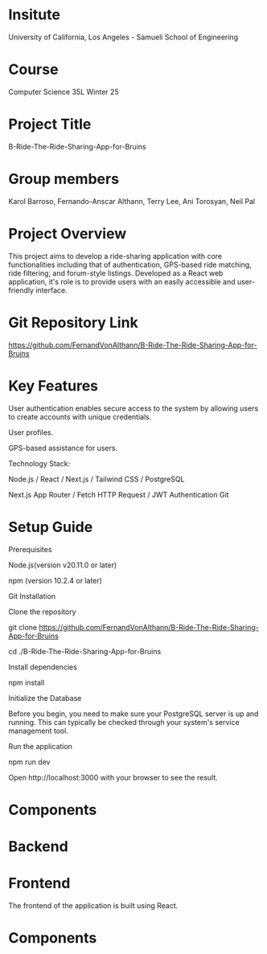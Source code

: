 # Insitute

University of California, Los Angeles - Samueli School of Engineering

# Course

Computer Science 35L Winter 25

# Project Title

B-Ride-The-Ride-Sharing-App-for-Bruins

# Group members

Karol Barroso, Fernando-Anscar Althann, Terry Lee, Ani Torosyan,
Neil Pal

# Project Overview

This project aims to develop a ride-sharing application with core functionalities including that of authentication, GPS-based ride matching, ride filtering, and forum-style listings. Developed as a React web application, it's role is to provide users with an easily accessible and user-friendly interface.

# Git Repository Link

https://github.com/FernandVonAlthann/B-Ride-The-Ride-Sharing-App-for-Bruins

# Key Features

User authentication enables secure access to the system by allowing users to create accounts with unique credentials.

User profiles.

GPS-based assistance for users.

Technology Stack:

Node.js / React / Next.js / Tailwind CSS / PostgreSQL

Next.js App Router / Fetch HTTP Request / JWT Authentication
Git

# Setup Guide

Prerequisites

Node.js(version v20.11.0 or later)

npm (version 10.2.4 or later)

Git Installation

Clone the repository

git clone https://github.com/FernandVonAlthann/B-Ride-The-Ride-Sharing-App-for-Bruins

cd ./B-Ride-The-Ride-Sharing-App-for-Bruins

Install dependencies

npm install

Initialize the Database

Before you begin, you need to make sure your PostgreSQL server is up and running. This can typically be checked through your system's service management tool.

Run the application

npm run dev

Open http://localhost:3000 with your browser to see the result.

# Components

# Backend

# Frontend

The frontend of the application is built using React.

# Components
